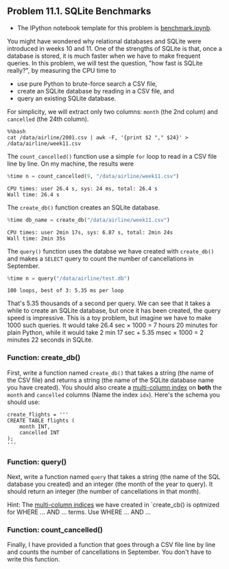 ## Problem 11.1. SQLite Benchmarks

- The IPython notebook template for this problem is
  [benchmark.ipynb](http://nbviewer.ipython.org/github/EdwardJKim/info490/blob/master/week11/benchmark.ipynb).

You might have wondered why relational databases and SQLite were introduced in
weeks 10 and 11.
   One of the strengths of SQLite is that, once a database is stored,
   it is much faster when we have to make frequent queries.
   In this problem, we will test the question, "how fast is SQLite really?",
   by measuring the CPU time to
   - use pure Python to brute-force search a CSV file,
   - create an SQLite database by reading in a CSV file, and
   - query an existing SQLite database.

For simplicity, we will extract only two columns: `month` (the 2nd colum) and
`cancelled` (the 24th column).


    %%bash
    cat /data/airline/2001.csv | awk -F, '{print $2 "," $24}' > /data/airline/week11.csv

The `count_cancelled()` function use a simple `for` loop to read in a CSV file
line by line.
  On my machine, the results were

```python
%time n = count_cancelled(9, "/data/airline/week11.csv")
```

```text
CPU times: user 26.4 s, sys: 24 ms, total: 26.4 s
Wall time: 26.4 s
```

The `create_db()` function creates an SQLite database.

```python
%time db_name = create_db("/data/airline/week11.csv")
```

```text
CPU times: user 2min 17s, sys: 6.87 s, total: 2min 24s
Wall time: 2min 35s
```

The `query()` function uses the databse we have created with `create_db()`
  and makes a `SELECT` query to count the number of cancellations in September.

```python
%time n = query("/data/airline/test.db")
```

```text
100 loops, best of 3: 5.35 ms per loop
```

That's 5.35 thousands of a second per query.
  We can see that it takes a while to create an SQLite database,
  but once it has been created, the query speed is impressive.
  This is a toy problem, but imagine we have to make 1000 such queries.
  It would take 26.4 sec $\times$ 1000 = 7 hours 20 minutes for plain Python,
  while it would take 2 min 17 sec + 5.35 msec $\times$ 1000 =  2 minutes 22
seconds in SQLite.

### Function: create\_db()

First, write a function named `create_db()` that takes a string (the name of the
CSV file)
  and returns a string (the name of the SQLite database name you have created).
  You should also create a [multi-column
index](https://www.sqlite.org/queryplanner.html)
  on **both** the `month` and `cancelled` columns (Name the index `idx`).
  Here's the schema you should use:


    create_flights = '''
    CREATE TABLE flights (
        month INT,
        cancelled INT
    );
    '''

### Function: query()

Next, write a function named `query` that takes a string (the name of the SQL
database you created)
  and an integer (the month of the year to query).
  It should return an integer (the number of cancellations in that month).

Hint: The [multi-column indices](https://www.sqlite.org/queryplanner.html) we
have
  created in `create_cb() is optmized for WHERE ... AND ... terms. Use WHERE ...
AND ...


### Function: count\_cancelled()

Finally, I have provided a function that goes through a CSV file line by line
  and counts the number of cancellations in September.
  You don't have to write this function.

    
